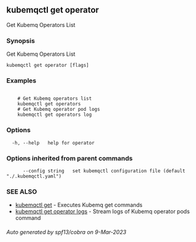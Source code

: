 ## kubemqctl get operator

Get Kubemq Operators List

### Synopsis

Get Kubemq Operators List

```
kubemqctl get operator [flags]
```

### Examples

```

	# Get Kubemq operators list 
	kubemqctl get operators  
	# Get Kubemq operator pod logs 
	kubemqctl get operators log

```

### Options

```
  -h, --help   help for operator
```

### Options inherited from parent commands

```
      --config string   set kubemqctl configuration file (default "./.kubemqctl.yaml")
```

### SEE ALSO

* [kubemqctl get](kubemqctl_get.md)	 - Executes Kubemq get commands
* [kubemqctl get operator logs](kubemqctl_get_operator_logs.md)	 - Stream logs of Kubemq operator pods command

###### Auto generated by spf13/cobra on 9-Mar-2023
